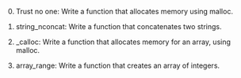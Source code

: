 0. Trust no one: Write a function that allocates memory using malloc.

1. string_nconcat: Write a function that concatenates two strings.

2. _calloc: Write a function that allocates memory for an array, using malloc.

3. array_range: Write a function that creates an array of integers.
